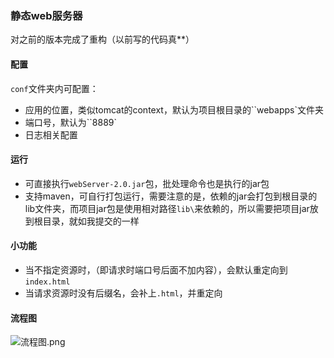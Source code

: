 ### 静态web服务器

对之前的版本完成了重构（以前写的代码真**）

#### 配置

`conf`文件夹内可配置：

- 应用的位置，类似tomcat的context，默认为项目根目录的``webapps`文件夹
- 端口号，默认为``8889`
- 日志相关配置

#### 运行

- 可直接执行`webServer-2.0.jar`包，批处理命令也是执行的jar包
- 支持maven，可自行打包运行，需要注意的是，依赖的jar会打包到根目录的lib文件夹，而项目jar包是使用相对路径`lib\`来依赖的，所以需要把项目jar放到根目录，就如我提交的一样

#### 小功能

- 当不指定资源时，（即请求时端口号后面不加内容），会默认重定向到`index.html`
- 当请求资源时没有后缀名，会补上`.html`，并重定向

#### 流程图

![流程图.png](https://github.com/aukocharlie/web-server/blob/master/sources/%E6%B5%81%E7%A8%8B%E5%9B%BE.png?raw=true)